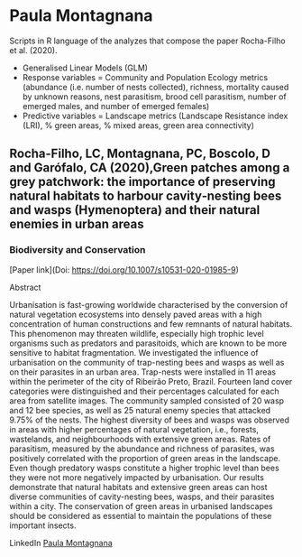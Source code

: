 # Paula Montagnana <br>


Scripts in R language of the analyzes that compose the paper Rocha-Filho et al. (2020).
- Generalised Linear Models (GLM)
- Response variables = Community and Population Ecology metrics (abundance (i.e. number of nests collected), richness, mortality caused by unknown reasons, nest parasitism, brood cell parasitism, number of emerged males, and number of emerged females)
- Predictive variables = Landscape metrics (Landscape Resistance index (LRI), % green areas, % mixed areas, green area connectivity)

## <b>Rocha-Filho, LC, Montagnana, PC, Boscolo, D and Garófalo, CA (2020),Green patches among a grey patchwork: the importance of preserving natural habitats to harbour cavity‑nesting bees and wasps (Hymenoptera) and their natural enemies in urban areas</b>
### <b>Biodiversity and Conservation</b>

[Paper link](Doi: https://doi.org/10.1007/s10531-020-01985-9)<br>

Abstract

Urbanisation is fast-growing worldwide characterised by the conversion of natural vegetation ecosystems into densely paved areas with a high concentration of human constructions and few remnants of natural habitats. This phenomenon may threaten wildlife, especially high trophic level organisms such as predators and parasitoids, which are known to be more sensitive to habitat fragmentation. We investigated the influence of urbanisation on the community of trap-nesting bees and wasps as well as on their parasites in an urban area. Trap-nests were installed in 11 areas within the perimeter of the city of Ribeirão Preto, Brazil. Fourteen land cover categories were distinguished and their percentages calculated for each area from satellite images. The community sampled consisted of 20 wasp and 12 bee species, as well as 25 natural enemy species that attacked 9.75% of the nests. The highest diversity of bees and wasps was observed in areas with higher percentages of natural vegetation, i.e., forests, wastelands, and neighbourhoods with extensive green areas. Rates of parasitism, measured by the abundance and richness of parasites, was positively correlated with the proportion of green areas in the landscape. Even though predatory wasps constitute a higher trophic level than bees they were not more negatively impacted by urbanisation. Our results demonstrate that natural habitats and extensive green areas can host diverse communities of cavity-nesting bees, wasps, and their parasites within a city. The conservation of green areas in urbanised landscapes should be considered as essential to maintain the populations of these important insects.

LinkedIn
[Paula Montagnana](https://www.linkedin.com/in/paula-montag/)<br>
